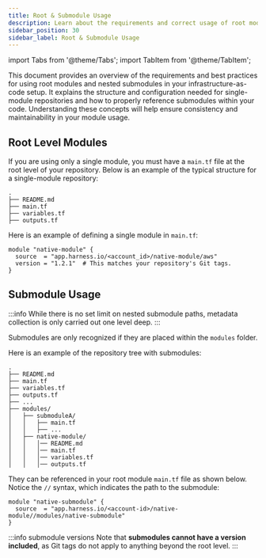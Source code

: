 ```yaml
---
title: Root & Submodule Usage
description: Learn about the requirements and correct usage of root modules and nested submodules.
sidebar_position: 30
sidebar_label: Root & Submodule Usage
---
```


import Tabs from '@theme/Tabs';
import TabItem from '@theme/TabItem';


This document provides an overview of the requirements and best practices for using root modules and nested submodules in your infrastructure-as-code setup. It explains the structure and configuration needed for single-module repositories and how to properly reference submodules within your code. Understanding these concepts will help ensure consistency and maintainability in your module usage.

<Tabs>
<TabItem value="Single modules">

## Root Level Modules
If you are using only a single module, you must have a `main.tf` file at the root level of your repository. Below is an example of the typical structure for a single-module repository:

```
.
├── README.md
├── main.tf
├── variables.tf
├── outputs.tf
```

Here is an example of defining a single module in `main.tf`:

```hcl
module "native-module" {
  source  = "app.harness.io/<account_id>/native-module/aws"
  version = "1.2.1"  # This matches your repository's Git tags.
}
```
</TabItem>
<TabItem value="Submodules">

## Submodule Usage
:::info
While there is no set limit on nested submodule paths, metadata collection is only carried out one level deep.
:::

Submodules are only recognized if they are placed within the `modules` folder. 

Here is an example of the repository tree with submodules:

```
.
├── README.md
├── main.tf
├── variables.tf
├── outputs.tf
├── ...
├── modules/
│   ├── submoduleA/
│   │   ├── main.tf
│   │   ├── ...
│   ├── native-module/
│   │   │── README.md
│   │   │── main.tf
│   │   │── variables.tf
│   │   │── outputs.tf
```

They can be referenced in your root module `main.tf` file as shown below. Notice the `//` syntax, which indicates the path to the submodule:

```hcl
module "native-submodule" {
  source  = "app.harness.io/<account-id>/native-module//modules/native-submodule"
}
```
:::info submodule versions
Note that **submodules cannot have a version included**, as Git tags do not apply to anything beyond the root level.
:::
</TabItem>
</Tabs>
